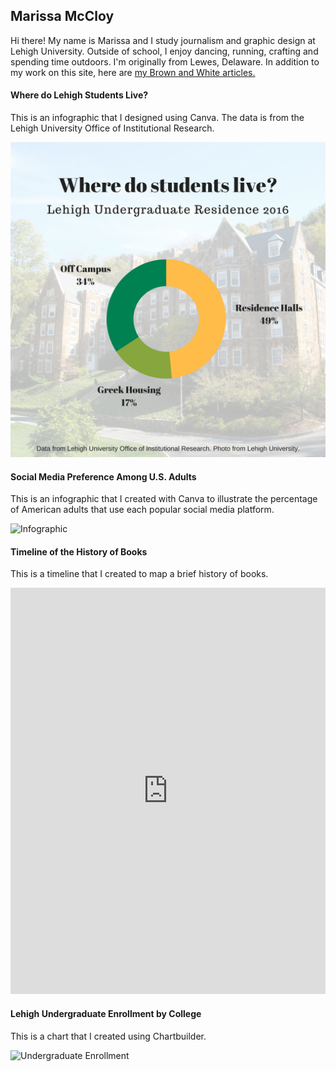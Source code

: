 ## Marissa McCloy

Hi there! My name is Marissa and I study journalism and graphic design at Lehigh University. Outside of school, I enjoy dancing, running, crafting and spending time outdoors. I'm originally from Lewes, Delaware. In addition to my work on this site, here are 
[my Brown and White articles.](http://thebrownandwhite.com/author/mem220/)



#### Where do Lehigh Students Live?

This is an infographic that I designed using Canva. The data is from the Lehigh University Office of Institutional Research. 

![Lehigh Undergraduate Residence](https://github.com/marissamccloy/marissamccloy.github.io/blob/master/Lehigh%20Residence%20Infographic.png?raw=true)




#### Social Media Preference Among U.S. Adults

This is an infographic that I created with Canva to illustrate the percentage of American adults that use each popular social media platform.

![Infographic](https://marissamccloy.github.io/infographic.png)



#### Timeline of the History of Books
This is a timeline that I created to map a brief history of books. 
<iframe src='https://cdn.knightlab.com/libs/timeline3/latest/embed/index.html?source=1om0E4KI_WuhO2NLs5hjJgOdmoWrUC7XEAxEed-F8Du8&font=Default&lang=en&initial_zoom=2&height=650' width='100%' height='650' webkitallowfullscreen mozallowfullscreen allowfullscreen frameborder='0'></iframe>



#### Lehigh Undergraduate Enrollment by College
This is a chart that I created using Chartbuilder. 

![Undergraduate Enrollment](marissamccloy.github.io/2016_Percent_of_Undergraduate_Enrollment_2016_Percent_of_Undergraduate_Enrollment_chartbuilder.png)

